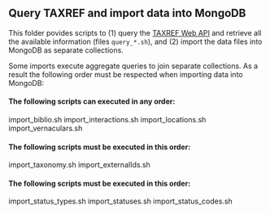 ## Query TAXREF and import data into MongoDB

This folder povides scripts to (1) query the [TAXREF Web API](https://taxref.mnhn.fr/taxref-web/api/doc) and retrieve all the available information (files ```query_*.sh```), and (2) import the data files into MongoDB as separate collections.

Some imports execute aggregate queries to join separate collections. As a result the following order must be respected when importing data into MongoDB:

#### The following scripts can executed in any order:
import_biblio.sh
import_interactions.sh
import_locations.sh
import_vernaculars.sh

#### The following scripts must be executed in this order:
import_taxonomy.sh
import_externalIds.sh

#### The following scripts must be executed in this order:
import_status_types.sh
import_statuses.sh
import_status_codes.sh

